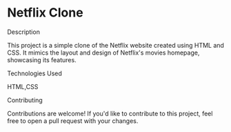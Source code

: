 # Netflix Clone
Description

This project is a simple clone of the Netflix website created using HTML and CSS. It mimics the layout and design of Netflix's movies homepage, showcasing its features.

Technologies Used

HTML,CSS

Contributing

Contributions are welcome! If you'd like to contribute to this project, feel free to open a pull request with your changes.